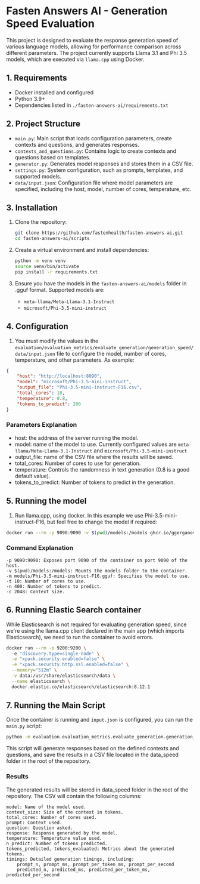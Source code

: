 # Fasten Answers AI - Generation Speed Evaluation

This project is designed to evaluate the response generation speed of various language models, allowing for performance comparison across different parameters. The project currently supports Llama 3.1 and Phi 3.5 models, which are executed via `llama.cpp` using Docker.

## 1. Requirements

- Docker installed and configured
- Python 3.9+
- Dependencies listed in `./fasten-answers-ai/requirements.txt`

## 2. Project Structure

- `main.py`: Main script that loads configuration parameters, create contexts and questions, and generates responses.
- `contexts_and_questions.py`: Contains logic to create contexts and questions based on templates.
- `generator.py`: Generates model responses and stores them in a CSV file.
- `settings.py`: System configuration, such as prompts, templates, and supported models.
- `data/input.json`: Configuration file where model parameters are specified, including the host, model, number of cores, temperature, etc.

## 3. Installation

1. Clone the repository:

    ```bash
    git clone https://github.com/fastenhealth/fasten-answers-ai.git
    cd fasten-answers-ai/scripts
    ```

2. Create a virtual environment and install dependencies:

    ```bash
    python -m venv venv
    source venv/bin/activate
    pip install -r requirements.txt
    ```

3. Ensure you have the models in the `fasten-answers-ai/models` folder in .gguf format. Supported models are:
   - `meta-llama/Meta-Llama-3.1-Instruct`
   - `microsoft/Phi-3.5-mini-instruct`

## 4. Configuration

1. You must modify the values in the `evaluation/evaluation_metrics/evaluate_generation/generation_speed/data/input.json` file to configure the model, number of cores, temperature, and other parameters. As example:

```json
{
    "host": "http://localhost:8090",
    "model": "microsoft/Phi-3.5-mini-instruct",
    "output_file": "Phi-3.5-mini-instruct-F16.csv",
    "total_cores": 10,
    "temperature": 0.8,
    "tokens_to_predict": 200
}
```

### Parameters Explanation

* host: the address of the server running the model.
* model: name of the model to use. Currently configured values are `meta-llama/Meta-Llama-3.1-Instruct` and `microsoft/Phi-3.5-mini-instruct`
* output_file: name of the CSV file where the results will be saved.
* total_cores: Number of cores to use for generation.
* temperature: Controls the randomness in text generation (0.8 is a good default value).
* tokens_to_predict: Number of tokens to predict in the generation.

## 5. Running the model

1. Run llama.cpp, using docker. In this example we use Phi-3.5-mini-instruct-F16, but feel free to change the model if required:

```bash
docker run --rm -p 9090:9090 -v $(pwd)/models:/models ghcr.io/ggerganov/llama.cpp:server -m  models/Phi-3.5-mini-instruct-F16.gguf -t 10 -n 400 -c 2048 --host 0.0.0.0 --port 9090
```

### Command Explanation

    -p 9090:9090: Exposes port 9090 of the container on port 9090 of the host.
    -v $(pwd)/models:/models: Mounts the models folder to the container.
    -m models/Phi-3.5-mini-instruct-F16.gguf: Specifies the model to use.
    -t 10: Number of cores to use.
    -n 400: Number of tokens to predict.
    -c 2048: Context size.

## 6. Running Elastic Search container

While Elasticsearch is not required for evaluating generation speed, since we're using the llama.cpp client declared in the main app (which imports Elasticsearch), we need to run the container to avoid errors.

```bash
docker run --rm -p 9200:9200 \                    
  -e "discovery.type=single-node" \
  -e "xpack.security.enabled=false" \
  -e "xpack.security.http.ssl.enabled=false" \
  --memory="512m" \
  -v data:/usr/share/elasticsearch/data \
  --name elasticsearch \
  docker.elastic.co/elasticsearch/elasticsearch:8.12.1
```

## 7. Running the Main Script

Once the container is running and `input.json` is configured, you can run the `main.py` script:

```bash
python -m evaluation.evaluation_metrics.evaluate_generation.generation_speed.main
```
    
This script will generate responses based on the defined contexts and questions, and save the results in a CSV file located in the data_speed folder in the root of the repository.
    
### Results

The generated results will be stored in data_speed folder in the root of the repository. The CSV will contain the following columns:

    model: Name of the model used.
    context_size: Size of the context in tokens.
    total_cores: Number of cores used.
    prompt: Context used.
    question: Question asked.
    response: Response generated by the model.
    temperature: Temperature value used.
    n_predict: Number of tokens predicted.
    tokens_predicted, tokens_evaluated: Metrics about the generated tokens.
    timings: Detailed generation timings, including:
        prompt_n, prompt_ms, prompt_per_token_ms, prompt_per_second
        predicted_n, predicted_ms, predicted_per_token_ms, predicted_per_second


